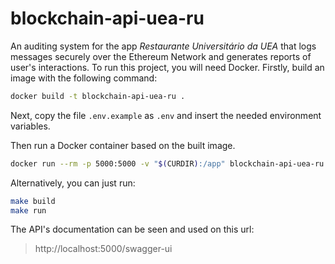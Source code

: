 # blockchain-api-uea-ru

An auditing system for the app _Restaurante Universitário da UEA_ that logs messages securely over the Ethereum Network and generates reports of user's interactions. To run this project, you will need Docker. Firstly, build an image with the following command:

```sh
docker build -t blockchain-api-uea-ru .
```

Next, copy the file ```.env.example``` as ```.env``` and insert the needed environment variables.

Then run a Docker container based on the built image.
```sh
docker run --rm -p 5000:5000 -v "$(CURDIR):/app" blockchain-api-uea-ru
```

Alternatively, you can just run:
```sh
make build
make run
```

The API's documentation can be seen and used on this url:
>http://localhost:5000/swagger-ui